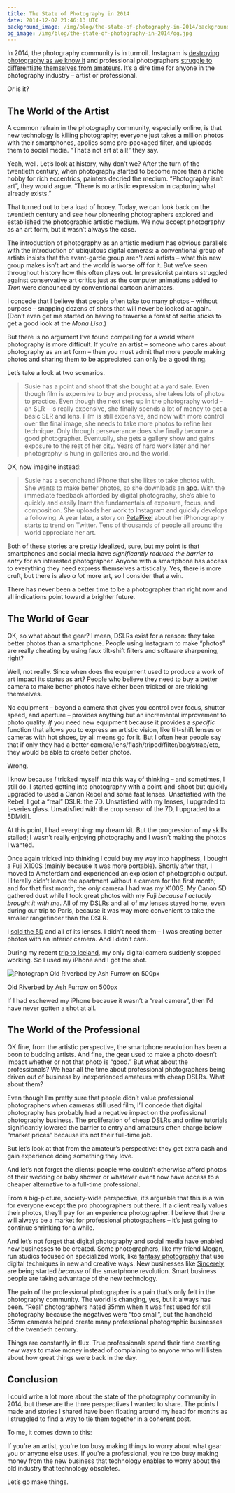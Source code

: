 ```yaml
---
title: The State of Photography in 2014
date: 2014-12-07 21:46:13 UTC
background_image: /img/blog/the-state-of-photography-in-2014/background.jpg
og_image: /img/blog/the-state-of-photography-in-2014/og.jpg
---
```


In 2014, the photography community is in turmoil. Instagram is [destroying photography as we know it](http://www.theguardian.com/technology/2012/jul/19/instagram-debasing-real-photography?INTCMP=SRCH) and professional photographers [struggle to differentiate themselves from amateurs](http://photography-on-the.net/forum/showthread.php?t=1140101). It’s a dire time for anyone in the photography industry – artist or professional. 

<!-- more -->

Or is it? 

## The World of the Artist

A common refrain in the photography community, especially online, is that new technology is killing photography; everyone just takes a million photos with their smartphones, applies some pre-packaged filter, and uploads them to social media. “That’s not art at all!” they say. 

Yeah, well. Let’s look at history, why don’t we? After the turn of the twentieth century, when photography started to become more than a niche hobby for rich eccentrics, painters decried the medium. “Photography isn’t art”, they would argue. “There is no artistic expression in capturing what already exists.”

That turned out to be a load of hooey. Today, we can look back on the twentieth century and see how pioneering photographers explored and established the photographic artistic medium. We now accept photography as an art form, but it wasn’t always the case. 

The introduction of photography as an artistic medium has obvious parallels with the introduction of ubiquitous digital cameras: a conventional group of artists insists that the avant-garde group aren’t *real* artists – what this new group makes isn’t art and the world is worse off for it. But we’ve seen throughout history how this often plays out. Impressionist painters struggled against conservative art critics just as the computer animations added to *Tron* were denounced by conventional cartoon animators.

I concede that I believe that people often take too many photos – without purpose – snapping dozens of shots that will never be looked at again. (Don’t even get me started on having to traverse a forest of selfie sticks to get a good look at the *Mona Lisa*.)

But there is no argument I’ve found compelling for a world where photography is more difficult. If you’re an artist – someone who cares about photography as an art form – then you must admit that more people making photos and sharing them to be appreciated can only be a good thing. 

Let’s take a look at two scenarios. 

> Susie has a point and shoot that she bought at a yard sale. Even though film is expensive to buy and process, she takes lots of photos to practice. Even though the next step up in the photography world – an SLR – is really expensive, she finally spends a lot of money to get a basic SLR and lens. Film is still expensive, and now with more control over the final image, she needs to take more photos to refine her technique. Only through perseverance does she finally become a good photographer. Eventually, she gets a gallery show and gains exposure to the rest of her city. Years of hard work later and her photography is hung in galleries around the world. 

OK, now imagine instead:

> Susie has a secondhand iPhone that she likes to take photos with. She wants to make better photos, so she downloads an [app](http://shootmanual.co). With the immediate feedback afforded by digital photography, she’s able to quickly and easily learn the fundamentals of exposure, focus, and composition. She uploads her work to Instagram and quickly develops a following. A year later, a story on [PetaPixel](http://petapixel.com) about her iPhonography starts to trend on Twitter. Tens of thousands of people all around the world appreciate her art. 

Both of these stories are pretty idealized, sure, but my point is that smartphones and social media have *significantly reduced the barrier to entry* for an interested photographer. Anyone with a smartphone has access to everything they need express themselves artistically. Yes, there is more cruft, but there is also *a lot* more art, so I consider that a win. 

There has never been a better time to be a photographer than right now and all indications point toward a brighter future. 

## The World of Gear

OK, so what about the gear? I mean, DSLRs exist for a reason: they take better photos than a smartphone. People using Instagram to make “photos” are really cheating by using faux tilt-shift filters and software sharpening, right? 

Well, not really. Since when does the equipment used to produce a work of art impact its status as art? People who believe they need to buy a better camera to make better photos have either been tricked or are tricking themselves. 

No equipment – beyond a camera that gives you control over focus, shutter speed, and aperture – provides anything but an incremental improvement to photo quality. *If* you need new equipment because it provides a *specific* function that allows you to express an artistic vision, like tilt-shift lenses or cameras with hot shoes, by all means go for it. But I often hear people say that if only they had a better camera/lens/flash/tripod/filter/bag/strap/etc, they would be able to create better photos. 

Wrong. 

I know because *I* tricked myself into this way of thinking – and sometimes, I still do. I started getting into photography with a point-and-shoot but quickly upgraded to used a Canon Rebel and some fast lenses. Unsatisfied with the Rebel, I got a “real” DSLR: the 7D. Unsatisfied with my lenses, I upgraded to L-series glass. Unsatisfied with the crop sensor of the 7D, I upgraded to a 5DMkIII.

At this point, I had everything: my dream kit. But the progression of my skills stalled; I wasn’t really enjoying photography and I wasn’t making the photos I wanted. 

Once again tricked into thinking I could buy my way into happiness, I bought a Fuji X100S (mainly because it was more portable). Shortly after that, I moved to Amsterdam and experienced an explosion of photographic output. I literally didn’t leave the apartment without a camera for the first month; and for that first month, the *only* camera I had was my X100S. My Canon 5D gathered dust while I took great photos with my Fuji *because I actually brought it with me*. All of my DSLRs and all of my lenses stayed home, even during our trip to Paris, because it was way more convenient to take the smaller rangefinder than the DSLR. 

I [sold the 5D](http://ashfurrow.com/blog/doubling-down-on-mirrorless/) and all of its lenses. I didn’t need them – I was creating better photos with an inferior camera. And I didn’t care. 

During my recent [trip to Iceland](http://ashfurrow.com/blog/workcation-2014/), my only digital camera suddenly stopped working. So I used my iPhone and I got the shot. 

<div class="pixels-photo">
  <p><img src="https://ppcdn.500px.org/91786937/90828c38f2fcf0a37787c6080d06d6ca786a4539/4.jpg" alt="Photograph Old Riverbed by Ash Furrow on 500px"></p>
  <a href="https://500px.com/photo/91786937/old-riverbed-by-ash-furrow">Old Riverbed by Ash Furrow on 500px</a>
</div>
<script type="text/javascript" src="https://500px.com/embed.js"></script>

If I had eschewed my iPhone because it wasn’t a “real camera”, then I’d have never gotten a shot at all. 

## The World of the Professional

OK fine, from the artistic perspective, the smartphone revolution has been a boon to budding artists. And fine, the gear used to make a photo doesn’t impact whether or not that photo is “good.” But what about the professionals? We hear all the time about professional photographers being driven out of business by inexperienced amateurs with cheap DSLRs. What about them? 

Even though I’m pretty sure that people didn’t value professional photographers when cameras still used film, I’ll concede that digital photography has probably had a negative impact on the professional photography business. The proliferation of cheap DSLRs and online tutorials significantly lowered the barrier to entry and amateurs often charge below “market prices” because it’s not their full-time job. 

But let’s look at that from the amateur’s perspective: they get extra cash and gain experience doing something they love. 

And let’s not forget the clients: people who couldn’t otherwise afford photos of their wedding or baby shower or whatever event now have access to a cheaper alternative to a full-time professional. 

From a big-picture, society-wide perspective, it’s arguable that this is a win for everyone except the pro photographers out there. If a client really values their photos, they’ll pay for an experience photographer. I believe that there will always be a market for professional photographers – it’s just going to continue shrinking for a while.

And let’s not forget that digital photography and social media have enabled new businesses to be created. Some photographers, like my friend Megan, run studios focused on specialized work, like [fantasy photography](http://www.dragon-flystudio.ca) that use digital techniques in new and creative ways. New businesses like [Sincerely](https://sincerely.com) are being started *because* of the smartphone revolution. Smart business people are taking advantage of the new technology. 

The pain of the professional photographer is a pain that’s only felt in the photography community. The world is changing, yes, but it always has been. “Real” photographers hated 35mm when it was first used for still photography because the negatives were “too small”, but the handheld 35mm cameras helped create many professional photographic businesses of the twentieth century. 

Things are constantly in flux. True professionals spend their time creating new ways to make money instead of complaining to anyone who will listen about how great things were back in the day. 

## Conclusion

I could write a lot more about the state of the photography community in 2014, but these are the three perspectives I wanted to share. The points I made and stories I shared have been floating around my head for months as I struggled to find a way to tie them together in a coherent post.

To me, it comes down to this: 

If you're an artist, you're too busy making things to worry about what gear you or anyone else uses. If you're a professional, you're too busy making money from the new business that technology enables to worry about the old industry that technology obsoletes. 

Let’s go make things. 